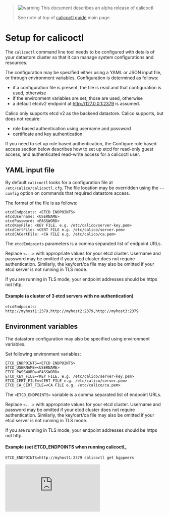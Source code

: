 > ![warning](../images/warning.png) This document describes an alpha release of calicoctl
>
> See note at top of [calicoctl guide](../README.md) main page.

# Setup for calicoctl
The `calicoctl` command line tool needs to be configured with details of
your datastore cluster so that it can manage system configurations and
resources.

The configuration may be specified either using a YAML or JSON input file, or through
environment variables.  Configuration is determined as follows:
-  if a configuration file is present, the file is read and that configuration
   is used, otherwise
-  if the environment variables are set, those are used, otherwise
-  a default etcdv2 endpoint at http://127.0.0.1:2379 is assumed.

Calico only supports etcd v2 as the backend datastore.  Calico supports, but does not
require:
-  role based authentication using username and password
-  certificate and key authentication.

If you need to set up role based authentication, the Configure role based access section below
describes how to set up etcd for read-only guest access, and authenticated read-write access for
a calicoctl user.

## YAML input file
By default `calicoctl` looks for a configuration file at `/etc/calico/calicoctl.cfg`.
The file location may be overridden using the `--config` option on commands that required
datastore access.

The format of the file is as follows:
```
etcdEndpoints: <ETCD ENDPOINTS>
etcdUsername: <USERNAME>
etcdPassword: <PASSWORD>
etcdKeyFile: <KEY FILE, e.g. /etc/calico/server-key.pem>
etcdCertFile: <CERT FILE e.g. /etc/calico/server.pem>
etcdCACertFile: <CA FILE e.g. /etc/calico/ca.pem>
```

The `etcdEndpoints` parameters is a comma separated list of endpoint URLs.

Replace `<...>` with appropriate values for your etcd cluster.  Username and password 
may be omitted if your etcd cluster does not require authentication. Similarly, the 
key/cert/ca file may also be omitted if your etcd server is not running in TLS mode.

If you are running in TLS mode, your endpoint addresses should be https not http.


#### Example (a cluster of 3 etcd servers with no authentication)
```
etcdEndpoints: http://myhost1:2379,http://myhost2:2379,http://myhost3:2379
```

## Environment variables
The datastore configuration may also be specified using environment variables.

Set following environment variables:
```
ETCD_ENDPOINTS=<ETCD ENDPOINTS>
ETCD_USERNAME=<USERNAME>
ETCD_PASSWORD=<PASSWORD>
ETCD_KEY_FILE=<KEY FILE, e.g. /etc/calico/server-key.pem>
ETCD_CERT_FILE=<CERT FILE e.g. /etc/calico/server.pem>
ETCD_CA_CERT_FILE=<CA FILE e.g. /etc/calico/ca.pem>
```

The `<ETCD_ENDPOINTS>` variable is a comma separated list of endpoint URLs.

Replace `<...>` with appropriate values for your etcd cluster.  Username and password 
may be omitted if your etcd cluster does not require authentication. Similarly, the 
key/cert/ca file may also be omitted if your etcd server is not running in TLS mode.

If you are running in TLS mode, your endpoint addresses should be https not http.

#### Example (set ETCD_ENDPOINTS when running calicoctl_
```
ETCD_ENDPOINTS=http://myhost1:2379 calicoctl get bgppeers
```

[![Analytics](https://calico-ga-beacon.appspot.com/UA-52125893-3/libcalico-go/docs/calicoctl/general/config.md?pixel)](https://github.com/igrigorik/ga-beacon)
